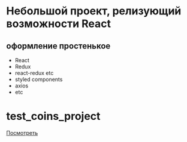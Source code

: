 # Небольшой проект, релизующий возможности React
## оформление простенькое

- React
- Redux
- react-redux etc
- styled components
- axios
- etc 

# test_coins_project

[Посмотреть](https://polinapolina94.github.io/test_coins_project)
